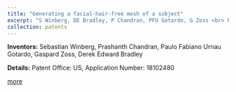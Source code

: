 ```yaml
---
title: "Generating a facial-hair-free mesh of a subject"
excerpt: "S Winberg, DE Bradley, P Chandran, PFU Gotardo, G Zoss <br> Patent Office: US, Application Number: 18102480"
collection: patents
---
```


**Inventors:** 
Sebastian Winberg, Prashanth Chandran, Paulo Fabiano Urnau Gotardo, Gaspard Zoss, Derek Edward Bradley

**Details:**
Patent Office: US, Application Number: 18102480

[more](https://patents.google.com/patent/US20230260186A1/en)
